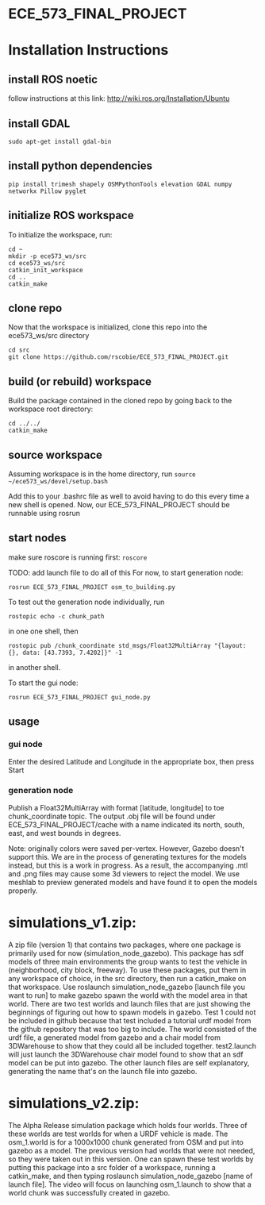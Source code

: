 # ECE_573_FINAL_PROJECT

# Installation Instructions

## install ROS noetic

follow instructions at this link: http://wiki.ros.org/Installation/Ubuntu

## install GDAL
`sudo apt-get install gdal-bin`

## install python dependencies
`pip install trimesh shapely OSMPythonTools elevation GDAL numpy networkx Pillow pyglet`

## initialize ROS workspace
To initialize the workspace, run: 

```
cd ~
mkdir -p ece573_ws/src
cd ece573_ws/src
catkin_init_workspace
cd ..
catkin_make
```

## clone repo

Now that the workspace is initialized, clone this repo into the ece573_ws/src directory

```
cd src
git clone https://github.com/rscobie/ECE_573_FINAL_PROJECT.git
```

## build (or rebuild) workspace

Build the package contained in the cloned repo by going back to the workspace root directory:
```
cd ../../
catkin_make
```

## source workspace

Assuming workspace is in the home directory, run
`source ~/ece573_ws/devel/setup.bash`

Add this to your .bashrc file as well to avoid having to do this every time
a new shell is opened. Now, our ECE_573_FINAL_PROJECT should be runnable using rosrun

## start nodes

make sure roscore is running first:
`roscore`

TODO: add launch file to do all of this
For now, to start generation node:

`rosrun ECE_573_FINAL_PROJECT osm_to_building.py`

To test out the generation node individually, run

`rostopic echo -c chunk_path`

in one one shell, then

`rostopic pub /chunk_coordinate std_msgs/Float32MultiArray "{layout: {}, data: [43.7393, 7.4202]}" -1`

in another shell.

To start the gui node:

`rosrun ECE_573_FINAL_PROJECT gui_node.py`

## usage
### gui node
Enter the desired Latitude and Longitude in the appropriate box, then press Start
### generation node
Publish a Float32MultiArray with format [latitude, longitude] to toe chunk_coordinate topic. The output .obj file will be found under ECE_573_FINAL_PROJECT/cache with a name indicated its north, south, east, and west bounds in degrees. 

Note: originally colors were saved per-vertex. However, Gazebo doesn't support this. We are in the process of generating textures for the models instead, but this is a work in progress. As a result, the accompanying .mtl and .png files may cause some 3d viewers to reject the model. We use meshlab to preview generated models and have found it to open the models properly.

# simulations_v1.zip:
A zip file (version 1) that contains two packages, where one package is primarily used for now (simulation_node_gazebo). This package has sdf models of three main environments the group wants to test the vehicle in (neighborhood, city block, freeway). To use these packages, put them in any workspace of choice, in the src directory, then run a catkin_make on that workspace. Use roslaunch simulation_node_gazebo [launch file you want to run] to make gazebo spawn the world with the model area in that world. There are two test worlds and launch files that are just showing the beginnings of figuring out how to spawn models in gazebo. Test 1 could not be included in github because that test included a tutorial urdf model from the github repository that was too big to include. The world consisted of the urdf file, a generated model from gazebo and a chair model from 3DWarehouse to show that they could all be included together. test2.launch will just launch the 3DWarehouse chair model found to show that an sdf model can be put into gazebo. The other launch files are self explanatory, generating the name that's on the launch file into gazebo.

# simulations_v2.zip:
The Alpha Release simulation package which holds four worlds. Three of these worlds are test worlds for when a URDF vehicle is made. The osm_1.world is for a 1000x1000 chunk generated from OSM and put into gazebo as a model. The previous version had worlds that were not needed, so they were taken out in this version. One can spawn these test worlds by putting this package into a src folder of a workspace, running a catkin_make, and then typing roslaunch simulation_node_gazebo [name of launch file]. The video will focus on launching osm_1.launch to show that a world chunk was successfully created in gazebo. 

